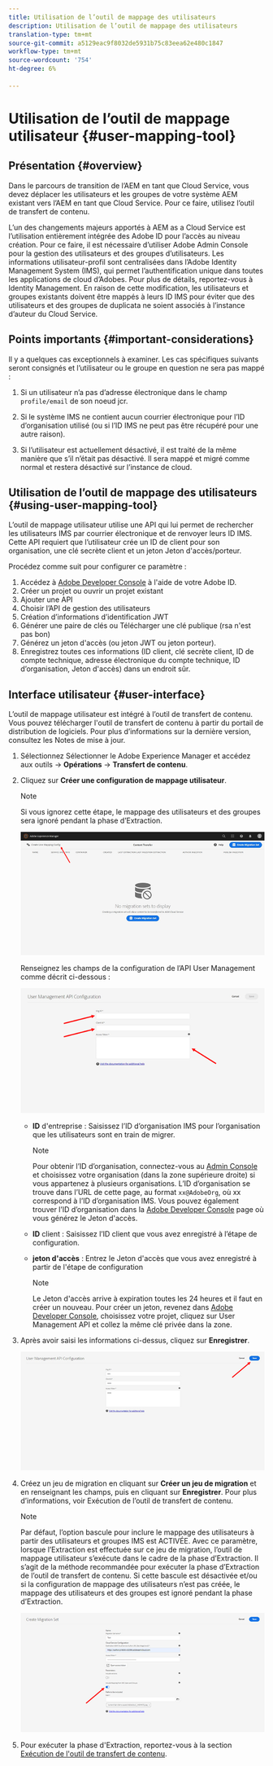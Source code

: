 ```yaml
---
title: Utilisation de l’outil de mappage des utilisateurs
description: Utilisation de l’outil de mappage des utilisateurs
translation-type: tm+mt
source-git-commit: a5129eac9f8032de5931b75c83eea62e480c1847
workflow-type: tm+mt
source-wordcount: '754'
ht-degree: 6%

---
```



# Utilisation de l’outil de mappage utilisateur {#user-mapping-tool}

## Présentation {#overview}

Dans le parcours de transition de l’AEM en tant que Cloud Service, vous devez déplacer les utilisateurs et les groupes de votre système AEM existant vers l’AEM en tant que Cloud Service. Pour ce faire, utilisez l’outil de transfert de contenu.

L’un des changements majeurs apportés à AEM as a Cloud Service est l’utilisation entièrement intégrée des Adobe ID pour l’accès au niveau création.  Pour ce faire, il est nécessaire d’utiliser Adobe Admin Console pour la gestion des utilisateurs et des groupes d’utilisateurs. Les informations utilisateur-profil sont centralisées dans l’Adobe Identity Management System (IMS), qui permet l’authentification unique dans toutes les applications de cloud d’Adobes. Pour plus de détails, reportez-vous à Identity Management. En raison de cette modification, les utilisateurs et groupes existants doivent être mappés à leurs ID IMS pour éviter que des utilisateurs et des groupes de duplicata ne soient associés à l’instance d’auteur du Cloud Service.

## Points importants {#important-considerations}

Il y a quelques cas exceptionnels à examiner. Les cas spécifiques suivants seront consignés et l’utilisateur ou le groupe en question ne sera pas mappé :

1. Si un utilisateur n’a pas d’adresse électronique dans le champ `profile/email` de son noeud jcr.

1. Si le système IMS ne contient aucun courrier électronique pour l’ID d’organisation utilisé (ou si l’ID IMS ne peut pas être récupéré pour une autre raison).

1. Si l’utilisateur est actuellement désactivé, il est traité de la même manière que s’il n’était pas désactivé.  Il sera mappé et migré comme normal et restera désactivé sur l’instance de cloud.

## Utilisation de l’outil de mappage des utilisateurs {#using-user-mapping-tool}

L’outil de mappage utilisateur utilise une API qui lui permet de rechercher les utilisateurs IMS par courrier électronique et de renvoyer leurs ID IMS. Cette API requiert que l’utilisateur crée un ID de client pour son organisation, une clé secrète client et un jeton Jeton d&#39;accès/porteur.

Procédez comme suit pour configurer ce paramètre :

1. Accédez à [Adobe Developer Console](https://console.adobe.io) à l&#39;aide de votre Adobe ID.
1. Créer un projet ou ouvrir un projet existant
1. Ajouter une API
1. Choisir l’API de gestion des utilisateurs
1. Création d’informations d’identification JWT
1. Générer une paire de clés ou Télécharger une clé publique (rsa n&#39;est pas bon)
1. Générez un jeton d&#39;accès (ou jeton JWT ou jeton porteur).
1. Enregistrez toutes ces informations (ID client, clé secrète client, ID de compte technique, adresse électronique du compte technique, ID d’organisation, Jeton d&#39;accès) dans un endroit sûr.

## Interface utilisateur {#user-interface}

L’outil de mappage utilisateur est intégré à l’outil de transfert de contenu. Vous pouvez télécharger l&#39;outil de transfert de contenu à partir du portail de distribution de logiciels. Pour plus d’informations sur la dernière version, consultez les Notes de mise à jour.

1. Sélectionnez Sélectionner le Adobe Experience Manager et accédez aux outils -> **Opérations** -> **Transfert de contenu**.
1. Cliquez sur **Créer une configuration de mappage utilisateur**.

   >[!NOTE]
   >Si vous ignorez cette étape, le mappage des utilisateurs et des groupes sera ignoré pendant la phase d’Extraction.

   ![image](/help/move-to-cloud-service/content-transfer-tool/assets-user-mapping/user-mapping-1.png)

   Renseignez les champs de la configuration de l’API User Management comme décrit ci-dessous :

   ![image](/help/move-to-cloud-service/content-transfer-tool/assets-user-mapping/user-mapping-2.png)

   * **ID** d&#39;entreprise : Saisissez l’ID d’organisation IMS pour l’organisation que les utilisateurs sont en train de migrer.

      >[!NOTE]
      >Pour obtenir l’ID d’organisation, connectez-vous au [Admin Console](https://adminconsole.adobe.com/) et choisissez votre organisation (dans la zone supérieure droite) si vous appartenez à plusieurs organisations. L’ID d’organisation se trouve dans l’URL de cette page, au format `xx@AdobeOrg`, où xx correspond à l’ID d’organisation IMS.  Vous pouvez également trouver l’ID d’organisation dans la [Adobe Developer Console](https://console.adobe.io) page où vous générez le Jeton d&#39;accès.

   * **ID** client : Saisissez l’ID client que vous avez enregistré à l’étape de configuration.

   * **jeton d&#39;accès** : Entrez le Jeton d&#39;accès que vous avez enregistré à partir de l&#39;étape de configuration

      >[!NOTE]
      >Le Jeton d&#39;accès arrive à expiration toutes les 24 heures et il faut en créer un nouveau. Pour créer un jeton, revenez dans [Adobe Developer Console](https://console.adobe.io), choisissez votre projet, cliquez sur User Management API et collez la même clé privée dans la zone.

1. Après avoir saisi les informations ci-dessus, cliquez sur **Enregistrer**.

   ![image](/help/move-to-cloud-service/content-transfer-tool/assets-user-mapping/user-mapping-3.png)


1. Créez un jeu de migration en cliquant sur **Créer un jeu de migration** et en renseignant les champs, puis en cliquant sur **Enregistrer**. Pour plus d’informations, voir Exécution de l’outil de transfert de contenu.

   >[!NOTE]
   >Par défaut, l’option bascule pour inclure le mappage des utilisateurs à partir des utilisateurs et groupes IMS est ACTIVÉE. Avec ce paramètre, lorsque l’Extraction est effectuée sur ce jeu de migration, l’outil de mappage utilisateur s’exécute dans le cadre de la phase d’Extraction. Il s’agit de la méthode recommandée pour exécuter la phase d’Extraction de l’outil de transfert de contenu. Si cette bascule est désactivée et/ou si la configuration de mappage des utilisateurs n’est pas créée, le mappage des utilisateurs et des groupes est ignoré pendant la phase d’Extraction.

   ![image](/help/move-to-cloud-service/content-transfer-tool/assets-user-mapping/user-mapping-4.png)

1. Pour exécuter la phase d&#39;Extraction, reportez-vous à la section [Exécution de l&#39;outil de transfert de contenu](https://experienceleague.adobe.com/docs/experience-manager-cloud-service/moving/cloud-migration/content-transfer-tool/using-content-transfer-tool.html?lang=en#running-tool).



